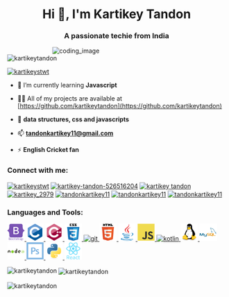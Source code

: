 <h1 align="center">Hi 👋, I'm Kartikey Tandon</h1>
<h3 align="center">A passionate techie from India</h3>

<img align="right" alt="coding_image" width="400" src="https://c.tenor.com/NOYF3f82b_gAAAAC/programmer.gif">

<p align="left"> <img src="https://komarev.com/ghpvc/?username=kartikeytandon&label=Profile%20views&color=0e75b6&style=flat" alt="kartikeytandon" /> </p>

<p align="left"> <a href="https://twitter.com/kartikeystwt" target="blank"><img src="https://img.shields.io/twitter/follow/kartikeystwt?logo=twitter&style=for-the-badge" alt="kartikeystwt" /></a> </p>

- 🌱 I’m currently learning **Javascript**

- 👨‍💻 All of my projects are available at [https://github.com/kartikeytandon](https://github.com/kartikeytandon)

- 💬 **data structures, css and javascripts**

- 📫 **tandonkartikey11@gmail.com**

- ⚡ **English Cricket fan**

<h3 align="left">Connect with me:</h3>
<p align="left">
<a href="https://twitter.com/kartikeystwt" target="blank"><img align="center" src="https://raw.githubusercontent.com/rahuldkjain/github-profile-readme-generator/master/src/images/icons/Social/twitter.svg" alt="kartikeystwt" height="30" width="40" /></a>
<a href="https://linkedin.com/in/kartikey-tandon-526516204" target="blank"><img align="center" src="https://raw.githubusercontent.com/rahuldkjain/github-profile-readme-generator/master/src/images/icons/Social/linked-in-alt.svg" alt="kartikey-tandon-526516204" height="30" width="40" /></a>
<a href="https://www.youtube.com/c/kartikey tandon" target="blank"><img align="center" src="https://raw.githubusercontent.com/rahuldkjain/github-profile-readme-generator/master/src/images/icons/Social/youtube.svg" alt="kartikey tandon" height="30" width="40" /></a>
<a href="https://www.codechef.com/users/kartikey_2979" target="blank"><img align="center" src="https://cdn.jsdelivr.net/npm/simple-icons@3.1.0/icons/codechef.svg" alt="kartikey_2979" height="30" width="40" /></a>
<a href="https://www.hackerrank.com/tandonkartikey11" target="blank"><img align="center" src="https://raw.githubusercontent.com/rahuldkjain/github-profile-readme-generator/master/src/images/icons/Social/hackerrank.svg" alt="tandonkartikey11" height="30" width="40" /></a>
<a href="https://codeforces.com/profile/tandonkartikey11" target="blank"><img align="center" src="https://raw.githubusercontent.com/rahuldkjain/github-profile-readme-generator/master/src/images/icons/Social/codeforces.svg" alt="tandonkartikey11" height="30" width="40" /></a>
<a href="https://www.leetcode.com/tandonkartikey11" target="blank"><img align="center" src="https://raw.githubusercontent.com/rahuldkjain/github-profile-readme-generator/master/src/images/icons/Social/leet-code.svg" alt="tandonkartikey11" height="30" width="40" /></a>
</p>

<h3 align="left">Languages and Tools:</h3>
<p align="left"> <a href="https://getbootstrap.com" target="_blank" rel="noreferrer"> <img src="https://raw.githubusercontent.com/devicons/devicon/master/icons/bootstrap/bootstrap-plain-wordmark.svg" alt="bootstrap" width="40" height="40"/> </a> <a href="https://www.cprogramming.com/" target="_blank" rel="noreferrer"> <img src="https://raw.githubusercontent.com/devicons/devicon/master/icons/c/c-original.svg" alt="c" width="40" height="40"/> </a> <a href="https://www.w3schools.com/cpp/" target="_blank" rel="noreferrer"> <img src="https://raw.githubusercontent.com/devicons/devicon/master/icons/cplusplus/cplusplus-original.svg" alt="cplusplus" width="40" height="40"/> </a> <a href="https://www.w3schools.com/css/" target="_blank" rel="noreferrer"> <img src="https://raw.githubusercontent.com/devicons/devicon/master/icons/css3/css3-original-wordmark.svg" alt="css3" width="40" height="40"/> </a> <a href="https://git-scm.com/" target="_blank" rel="noreferrer"> <img src="https://www.vectorlogo.zone/logos/git-scm/git-scm-icon.svg" alt="git" width="40" height="40"/> </a> <a href="https://www.w3.org/html/" target="_blank" rel="noreferrer"> <img src="https://raw.githubusercontent.com/devicons/devicon/master/icons/html5/html5-original-wordmark.svg" alt="html5" width="40" height="40"/> </a> <a href="https://www.java.com" target="_blank" rel="noreferrer"> <img src="https://raw.githubusercontent.com/devicons/devicon/master/icons/java/java-original.svg" alt="java" width="40" height="40"/> </a> <a href="https://developer.mozilla.org/en-US/docs/Web/JavaScript" target="_blank" rel="noreferrer"> <img src="https://raw.githubusercontent.com/devicons/devicon/master/icons/javascript/javascript-original.svg" alt="javascript" width="40" height="40"/> </a> <a href="https://kotlinlang.org" target="_blank" rel="noreferrer"> <img src="https://www.vectorlogo.zone/logos/kotlinlang/kotlinlang-icon.svg" alt="kotlin" width="40" height="40"/> </a> <a href="https://www.linux.org/" target="_blank" rel="noreferrer"> <img src="https://raw.githubusercontent.com/devicons/devicon/master/icons/linux/linux-original.svg" alt="linux" width="40" height="40"/> </a> <a href="https://www.mysql.com/" target="_blank" rel="noreferrer"> <img src="https://raw.githubusercontent.com/devicons/devicon/master/icons/mysql/mysql-original-wordmark.svg" alt="mysql" width="40" height="40"/> </a> <a href="https://nodejs.org" target="_blank" rel="noreferrer"> <img src="https://raw.githubusercontent.com/devicons/devicon/master/icons/nodejs/nodejs-original-wordmark.svg" alt="nodejs" width="40" height="40"/> </a> <a href="https://www.photoshop.com/en" target="_blank" rel="noreferrer"> <img src="https://raw.githubusercontent.com/devicons/devicon/master/icons/photoshop/photoshop-line.svg" alt="photoshop" width="40" height="40"/> </a> <a href="https://www.python.org" target="_blank" rel="noreferrer"> <img src="https://raw.githubusercontent.com/devicons/devicon/master/icons/python/python-original.svg" alt="python" width="40" height="40"/> </a> <a href="https://reactjs.org/" target="_blank" rel="noreferrer"> <img src="https://raw.githubusercontent.com/devicons/devicon/master/icons/react/react-original-wordmark.svg" alt="react" width="40" height="40"/> </a> </p>

<p><img align="left" src="https://github-readme-stats.vercel.app/api/top-langs?username=kartikeytandon&show_icons=true&locale=en&layout=compact" alt="kartikeytandon" /></p>

<p>&nbsp;<img align="center" src="https://github-readme-stats.vercel.app/api?username=kartikeytandon&show_icons=true&locale=en" alt="kartikeytandon" /></p>

<p><img align="center" src="https://github-readme-streak-stats.herokuapp.com/?user=kartikeytandon&" alt="kartikeytandon" /></p>
